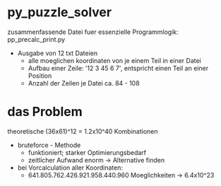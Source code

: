 # py_puzzle_solver

zusammenfassende Datei fuer essenzielle Programmlogik: pp_precalc_print.py
- Ausgabe von 12 txt Dateien
  - alle moeglichen koordinaten von je einem Teil in einer Datei
  - Aufbau einer Zeile: '12 3 45 6 7', entspricht einen Teil an einer Position
  - Anzahl der Zeilen je Datei ca. 84 - 108

# das Problem

theoretische (36x61)^12 = 1.2x10^40 Kombinationen
- bruteforce - Methode
  - funktioniert; starker Optimierungsbedarf
  - zeitlicher Aufwand enorm -> Alternative finden
- bei Vorcalculation aller Koordinaten:
  - 641.805.762.426.921.958.440.960 Moeglichkeiten -> 6.4x10^23
